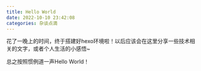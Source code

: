 ```yaml
---
title: Hello World
date: 2022-10-10 23:42:08
categories: 杂谈点滴
---
```


花了一晚上的时间，终于搭建好hexo环境啦！以后应该会在这里分享一些技术相关的文字，或者个人生活的小感悟~

总之按照惯例道一声Hello World！